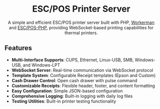 <h1 align="center">ESC/POS Printer Server</h1>
<p align="center">A simple and efficient ESC/POS printer server built with PHP, <a href="https://github.com/walkor/workerman" target="_blank">Workerman</a> and <a href="https://github.com/mike42/escpos-php" target="_blank">ESC/POS-PHP</a>, providing WebSocket-based printing capabilities for thermal printers.</p>

## Features
- **Multi-Interface Supports**: CUPS, Ethernet, Linux-USB, SMB, Windows-USB, and Windows-LPT
- **WebSocket Server**: Real-time communication via WebSocket protocol
- **Template System**: Configurable Receipt templates (Epson and Custom)
- **Cash Drawer Control**: Open cash drawer with pulse command
- **Customizable Receipts**: Flexible header, footer, and content formatting
- **Easy Configuration**: Simple JSON-based configuration
- **Comprehensive Logging**: Built-in logging with daily log files
- **Testing Utilities**: Built-in printer testing functionality
